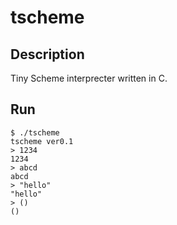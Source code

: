 tscheme
====

## Description

Tiny Scheme interprecter written in C.

## Run
```
$ ./tscheme
tscheme ver0.1
> 1234
1234
> abcd
abcd
> "hello"
"hello"
> ()
()
```
